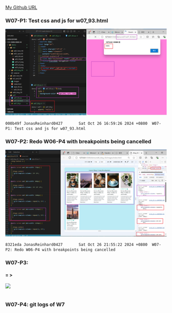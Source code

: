 [My Github URL](https://github.com/JonasReinhard0427/1131-sweb-demo-93)


### W07-P1: Test css and js for w07_93.html
![](w07-p1.png)

```
000b49f JonasReinhard0427       Sat Oct 26 16:59:26 2024 +0800  W07-P1: Test css and js for w07_93.html
```

### W07-P2: Redo W06-P4 with breakpoints being cancelled

![](w07-p2.png)

```
8321eda JonasReinhard0427       Sat Oct 26 21:55:22 2024 +0800  W07-P2: Redo W06-P4 with breakpoints being cancelled
```

### W07-P3: 

#### = >
![](w07-p3.png)

```

```


### W07-P4: git logs of W7
```
```